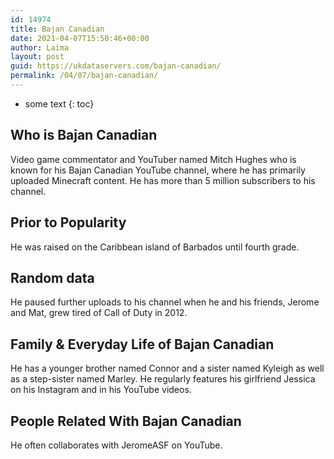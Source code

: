 ```yaml
---
id: 14974
title: Bajan Canadian
date: 2021-04-07T15:50:46+00:00
author: Laima
layout: post
guid: https://ukdataservers.com/bajan-canadian/
permalink: /04/07/bajan-canadian/
---
```


* some text
{: toc}


## Who is Bajan Canadian
                  
                  
                  
Video game commentator and YouTuber named Mitch Hughes who is known for his Bajan Canadian YouTube channel, where he has primarily uploaded Minecraft content. He has more than 5 million subscribers to his channel. 
                  
              
            
              
            
                
                
                
## Prior to Popularity
                  
                  
                  
He was raised on the Caribbean island of Barbados until fourth grade. 
                  
              
            
              
            
                
                
                
## Random data
                  
                  
                  
He paused further uploads to his channel when he and his friends, Jerome and Mat, grew tired of Call of Duty in 2012. 
                  
              
            
              
            
                
                
                
## Family & Everyday Life of Bajan Canadian
                  
                  
                  
He has a younger brother named Connor and a sister named Kyleigh as well as a step-sister named Marley. He regularly features his girlfriend Jessica on his Instagram and in his YouTube videos. 
                  
              
            
              
            
                
                
                
## People Related With Bajan Canadian
                  
                  
                  
He often collaborates with JeromeASF on YouTube. 
                  
              
            
              
            
                
              
            
              
              
            
            
              
            
          
          
          